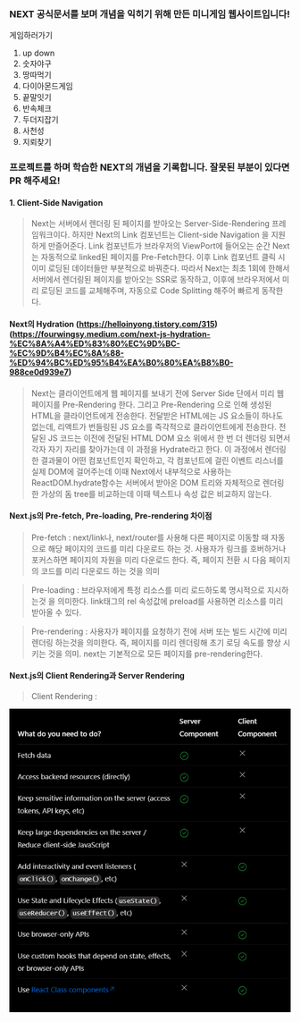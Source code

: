 ### NEXT 공식문서를 보며 개념을 익히기 위해 만든 미니게임 웹사이트입니다!

게임하러가기

1. up down
2. 숫자야구
3. 땅따먹기
4. 다이아몬드게임
5. 끝말잇기
6. 반속체크
7. 두더지잡기
8. 사천성
9. 지뢰찾기

### 프로젝트를 하며 학습한 NEXT의 개념을 기록합니다. 잘못된 부분이 있다면 PR 해주세요!

#### 1. Client-Side Navigation

> Next는 서버에서 렌더링 된 페이지를 받아오는 Server-Side-Rendering 프레임워크이다.
> 하지만 Next의 Link 컴포넌트는 Client-side Navigation 을 지원하게 만즐어준다.
> Link 컴포넌트가 브라우저의 ViewPort에 들어오는 순간 Next는 자동적으로 linked된 페이지를 Pre-Fetch한다.
> 이후 Link 컴포넌트 클릭 시 이미 로딩된 데이터들만 부분적으로 바꿔준다.
> 따라서 Next는 최초 1회에 한해서 서버에서 렌더링된 페이지를 받아오는 SSR로 동작하고, 이후에 브라우저에서 미리 로딩된 코드를 교체해주며, 자동으로 Code Splitting 해주어 빠르게 동작한다.

#### Next의 Hydration (https://helloinyong.tistory.com/315) (https://fourwingsy.medium.com/next-js-hydration-%EC%8A%A4%ED%83%80%EC%9D%BC-%EC%9D%B4%EC%8A%88-%ED%94%BC%ED%95%B4%EA%B0%80%EA%B8%B0-988ce0d939e7)

> Next는 클라이언트에게 웹 페이지를 보내기 전에 Server Side 단에서 미리 웹페이지를 Pre-Rendering 한다. 그리고 Pre-Rendering 으로 인해 생성된 HTML을 클라이언트에게 전송한다. 전달받은 HTML에는 JS 요소들이 하나도 없는데, 리액트가 번들링된 JS 요소를 즉각적으로 클라이언트에게 전송한다. 전달된 JS 코드는 이전에 전달된 HTML DOM 요소 위에서 한 번 더 렌더링 되면서 각자 자기 자리를 찾아가는데 이 과정을 Hydrate라고 한다.
> 이 과정에서 렌더링한 결과물이 어떤 컴포넌트인지 확인하고, 각 컴포넌트에 걸린 이벤트 리스너를 실제 DOM에 걸어주는데 이때 Next에서 내부적으로 사용하는 ReactDOM.hydrate함수는 서버에서 받아온 DOM 트리와 자체적으로 렌더링한 가상의 돔 tree를 비교하는데 이때 텍스트나 속성 값은 비교하지 않는다.

#### Next.js의 Pre-fetch, Pre-loading, Pre-rendering 차이점

> Pre-fetch : next/link나, next/router를 사용해 다른 페이지로 이동할 때 자동으로 해당 페이지의 코드를 미리 다운로드 하는 것. 사용자가 링크를 호버하거나 포커스하면 페이지의 자원을 미리 다운로드 한다. 즉, 페이지 전환 시 다음 페이지의 코드를 미리 다운로드 하는 것을 의미

> Pre-loading : 브라우저에게 특정 리소스를 미리 로드하도록 명시적으로 지시하는것 을 의미한다. link태그의 rel 속성값에 preload를 사용하면 리소스를 미리 받아올 수 있다.

> Pre-rendering : 사용자가 페이지를 요청하기 전에 서버 또는 빌드 시간에 미리 렌더링 하는것을 의미한다. 즉, 페이지를 미리 렌더링해 초기 로딩 속도를 향상 시키는 것을 의미. next는 기본적으로 모든 페이지를 pre-rendering한다.

#### Next.js의 Client Rendering과 Server Rendering

> Client Rendering :

![Alt text](image.png)
